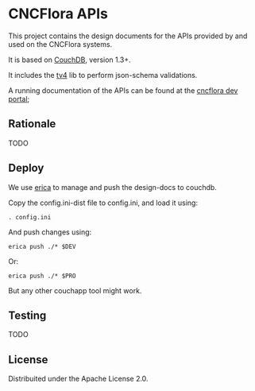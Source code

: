 # CNCFlora APIs

This project contains the design documents for the APIs provided by and used on the CNCFlora systems.

It is based on [CouchDB](http://couchdb.apache.org), version 1.3+.

It includes the [tv4](https://github.com/geraintluff/tv4) lib to perform json-schema validations.

A running documentation of the APIs can be found at the [cncflora dev portal](http://146.134.16.15:5984/cncflora/_design/docs/index.html);


## Rationale

TODO

## Deploy

We use [erica](https://github.com/benoitc/erica) to manage and push the design-docs to couchdb.

Copy the config.ini-dist file to config.ini, and load it using:

    . config.ini

And push changes using:

    erica push ./* $DEV

Or:

    erica push ./* $PRO


But any other couchapp tool might work.

## Testing

TODO

## License

Distribuited under the Apache License 2.0.

